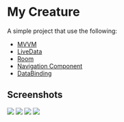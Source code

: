 # My Creature

A simple project that use the following: <br/>
* [MVVM](https://developer.android.com/topic/libraries/architecture/viewmodel)
* [LiveData](https://developer.android.com/topic/libraries/architecture/livedata)
* [Room](https://developer.android.com/topic/libraries/architecture/room)
* [Navigation Component](https://developer.android.com/guide/navigation)
* [DataBinding](https://developer.android.com/topic/libraries/data-binding)

## Screenshots
![](https://github.com/sh3lan93/My-Creatures/blob/master/imgs/device-2019-12-07-191815.png)
![](https://github.com/sh3lan93/My-Creatures/blob/master/imgs/device-2019-12-07-191907.png)
![](https://github.com/sh3lan93/My-Creatures/blob/master/imgs/device-2019-12-07-191934.png)
![](https://github.com/sh3lan93/My-Creatures/blob/master/imgs/device-2019-12-07-192031.png)
